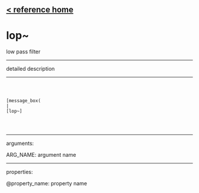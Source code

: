 [< reference home](ceammc_lib.html)
---

# lop~


low pass filter

---

detailed description
<br>


---


```



[message_box(                                 
|
[lop~]


            
```

---
arguments:

ARG_NAME: argument name<br>

---
properties:

@property_name: property name<br>


